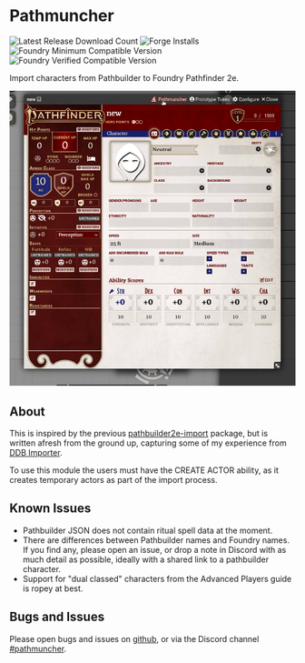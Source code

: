 # Pathmuncher

![Latest Release Download Count](https://img.shields.io/badge/dynamic/json?label=Downloads%20(Latest)&query=assets%5B1%5D.download_count&url=https%3A%2F%2Fapi.github.com%2Frepos%2FMrPrimate%2Fpathmuncher%2Freleases%2Flatest)
![Forge Installs](https://img.shields.io/badge/dynamic/json?label=Forge%20Installs&query=package.installs&suffix=%25&url=https%3A%2F%2Fforge-vtt.com%2Fapi%2Fbazaar%2Fpackage%2Fpathmuncher&colorB=4aa94a)
![Foundry Minimum Compatible Version](https://img.shields.io/badge/dynamic/json.svg?url=https%3A%2F%2Fraw.githubusercontent.com%2FMrPrimate%2Fpathmuncher%2Fmain%2Fmodule-template.json&label=Foundry%20Version&query=$.compatibility.minimum&colorB=orange)
![Foundry Verified Compatible Version](https://img.shields.io/badge/dynamic/json.svg?url=https%3A%2F%2Fraw.githubusercontent.com%2FMrPrimate%2Fpathmuncher%2Fmain%2Fmodule-template.json&label=Foundry%20Version&query=$.compatibility.verified&colorB=green)

Import characters from Pathbuilder to Foundry Pathfinder 2e.

![gif-preview](./docs/demo.gif)

## About

This is inspired by the previous [pathbuilder2e-import](https://github.com/kobseryqum/foundry-pathbuilder2e-import) package, but is written afresh from the ground up, capturing some of my experience from [DDB Importer](https://github.com/MrPrimate/ddb-importer).

To use this module the users must have the CREATE ACTOR ability, as it creates temporary actors as part of the import process.

## Known Issues

- Pathbuilder JSON does not contain ritual spell data at the moment.
- There are differences between Pathbuilder names and Foundry names. If you find any, please open an issue, or drop a note in Discord with as much detail as possible, ideally with a shared link to a pathbuilder character.
- Support for "dual classed" characters from the Advanced Players guide is ropey at best.

## Bugs and Issues

Please open bugs and issues on [github](https://github.com/MrPrimate/pathmuncher/issues/new/choose), or via the Discord channel [#pathmuncher](https://discord.gg/M6jvpfreNd).
